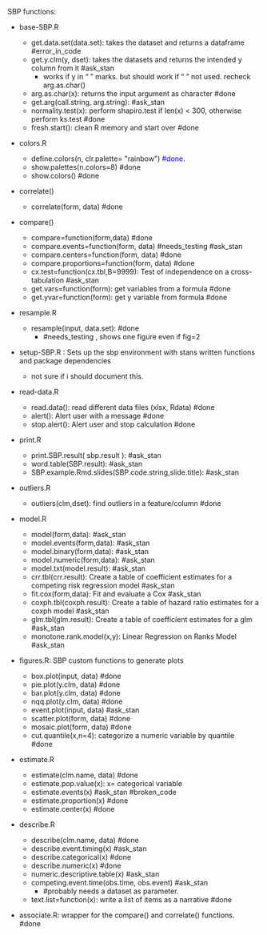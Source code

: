 SBP functions:

- base-SBP.R 
    - get.data.set(data.set): takes the dataset and returns a dataframe #error_in_code 
    - get.y.clm(y, dset): takes the datasets and returns the intended y column from it #ask_stan 
        - works if y in “ ” marks. but should work if “ ” not used. recheck arg.as.char() 
    - arg.as.char(x): returns the input argument as character #done 
    - get.arg(call.string, arg.string): #ask_stan 
    - normality.test(x): perform shapiro.test if len(x) < 300, otherwise perform ks.test #done 
    - fresh.start(): clean R memory and start over #done 

- colors.R 
    - define.colors(n, clr.palette= "rainbow") <span style="color:blue">#done</span>.
    - show.palettes(n.colors=8) #done 
    - show.colors() #done 

- correlate()
    - correlate(form, data) #done 
- compare()
    - compare=function(form,data) #done 
    - compare.events=function(form, data) #needs_testing #ask_stan 
    - compare.centers=function(form, data) #done 
    - compare.proportions=function(form, data) #done 
    - cx.test=function(cx.tbl,B=9999): Test of independence on a cross-tabulation #ask_stan 
    - get.vars=function(form): get variables from a formula #done 
    - get.yvar=function(form): get y variable from formula #done 

- resample.R
    - resample(input, data.set): #done
        - #needs_testing , shows one figure even if fig=2  

- setup-SBP.R : Sets up the sbp environment with stans written functions and package dependencies
    - not sure if i should document this. 

- read-data.R 
    - read.data(): read different data files (xlsx, Rdata) #done 
    - alert(): Alert user with a message #done 
    - stop.alert(): Alert user and stop calculation #done 

- print.R 
    - print.SBP.result( sbp.result ): #ask_stan 
    - word.table(SBP.result): #ask_stan 
    - SBP.example.Rmd.slides(SBP.code.string,slide.title): #ask_stan 

- outliers.R
    - outliers(clm,dset): find outliers in a feature/column #done  

- model.R 
    - model(form,data): #ask_stan 
    - model.events(form,data): #ask_stan 
    - model.binary(form,data): #ask_stan 
    - model.numeric(form,data): #ask_stan 
    - model.txt(model.result): #ask_stan 
    - crr.tbl(crr.result): Create a table of coefficient estimates for a competing risk regression model #ask_stan 
    - fit.cox(form,data): Fit and evaluate a Cox #ask_stan 
    - coxph.tbl(coxph.result): Create a table of hazard ratio estimates for a coxph model #ask_stan 
    - glm.tbl(glm.result): Create a table of coefficient estimates for a glm #ask_stan 
    - monotone.rank.model(x,y): Linear Regression on Ranks Model #ask_stan 

- figures.R: SBP custom functions to generate plots
    - box.plot(input, data) #done 
    - pie.plot(y.clm, data) #done 
    - bar.plot(y.clm, data) #done 
    - nqq.plot(y.clm, data) #done 
    - event.plot(input, data) #ask_stan 
    - scatter.plot(form, data) #done 
    - mosaic.plot(form, data) #done 
    - cut.quantile(x,n=4): categorize a numeric variable by quantile #done 
- estimate.R 
    - estimate(clm.name, data) #done 
    - estimate.pop.value(x): x= categorical variable
    - estimate.events(x) #ask_stan #broken_code 
    - estimate.proportion(x) #done 
    - estimate.center(x) #done 
- describe.R 
    - describe(clm.name, data) #done 
    - describe.event.timing(x) #ask_stan 
    - describe.categorical(x) #done 
    - describe.numeric(x) #done 
    - numeric.descriptive.table(x) #ask_stan 
    - competing.event.time(obs.time, obs.event) #ask_stan 
        - #probably needs a dataset as parameter. 
    - text.list=function(x): write a list of items as a narrative #done

- associate.R: wrapper for the compare() and correlate() functions. #done 
